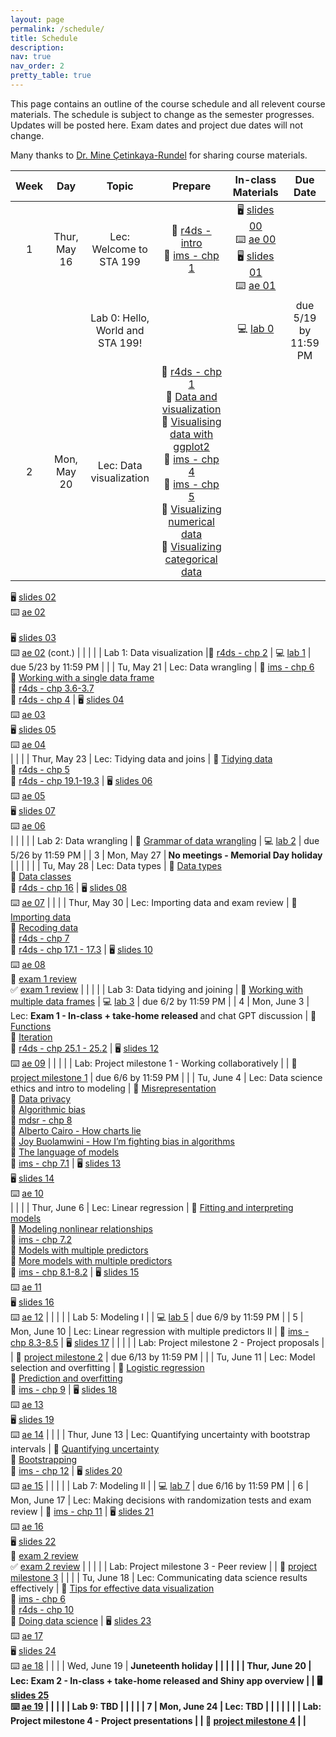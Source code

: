 ```yaml
---
layout: page
permalink: /schedule/
title: Schedule
description: 
nav: true
nav_order: 2
pretty_table: true
---
```


This page contains an outline of the course schedule and all relevent course materials. The schedule is subject to change as the semester progresses. Updates will be posted here. Exam dates and project due dates will not change. 


Many thanks to [Dr. Mine &#199;etinkaya-Rundel](https://mine-cr.com/) for sharing course materials.


| Week      | Day | Topic | Prepare | In-class Materials | Due Date | 
| :-------: | :-------:  | :-------:  | :-------:  | :-------:  | :-------:  |
| 1 | Thur, May 16 | Lec: Welcome to STA 199   | 📗 [r4ds - intro](https://r4ds.hadley.nz/intro.html) <br/> 📘 [ims - chp 1](https://openintro-ims2.netlify.app/01-data-hello) | 🖥️ [slides 00](/slides/00-welcome-199.html)<br/>⌨️ [ae 00](/ae/ae-00-unvotes.html)<br/>🖥️ [slides 01](/slides/01-meet-the-toolkit.html)<br/>⌨️ [ae 01](/ae/ae-01-meet-the-penguins.html) |  |
|  |  | Lab 0: Hello, World and STA 199! |  | 💻 [lab 0](/labs/lab-0.html) | due 5/19 by 11:59 PM |
| 2 | Mon, May 20 | Lec: Data visualization   | 📗 [r4ds - chp 1](https://r4ds.hadley.nz/data-visualize) <br/> 🎥 [Data and visualization](https://youtu.be/FddF4b_GuTI) <br/> 🎥 [Visualising data with ggplot2](https://youtu.be/s2NF2J36ljE) <br/> 📘 [ims - chp 4](https://openintro-ims2.netlify.app/04-explore-categorical) <br/> 📘 [ims - chp 5](https://openintro-ims2.netlify.app/05-explore-numerical) <br/> 🎥 [Visualizing numerical data](https://youtu.be/waBabVTI8ec) <br/> 🎥 [Visualizing categorical data](https://youtu.be/21h3rEO8k2E) | 
🖥️ [slides 02](/slides/02-grammar-of-graphics.html) <br/> ⌨️ [ae 02](/ae/ae-02-bechdel-dataviz.html) <br/>  
🖥️ [slides 03](/slides/03-visualizing-data.html) <br/> ⌨️ [ae 02](/ae/ae-02-bechdel-dataviz.html) (cont.) |  |
| | | Lab 1: Data visualization |📗 [r4ds - chp 2](https://r4ds.hadley.nz/workflow-basics) | 💻 [lab 1](/labs/lab-1.html) | due 5/23 by 11:59 PM |
| | Tu, May 21 | Lec: Data wrangling   | 📘 [ims - chp 6](https://openintro-ims2.netlify.app/06-explore-applications) <br/> 🎥 [Working with a single data frame](https://youtu.be/0229Uq2hkJo) <br/> 📗 [r4ds - chp 3.6-3.7](https://r4ds.hadley.nz/data-transform) <br/> 📗 [r4ds - chp 4](https://r4ds.hadley.nz/workflow-style) | 🖥️ [slides 04](/slides/04-dataviz-overview.html) <br/> ⌨️ [ae 03](/ae/ae-03-duke-forest.html) <br/> 🖥️ [slides 05](/slides/05-grammar-of-data-wrangling.html) <br/> ⌨️ [ae 04](/ae/ae-04-flights-wrangling.html) <br/> |  |
| | Thur, May 23 | Lec: Tidying data and joins   | 🎥 [Tidying data](https://youtu.be/x3KM5uxaFdI) <br/> 📗 [r4ds - chp 5](https://r4ds.hadley.nz/data-tidy)<br/> 📗 [r4ds - chp 19.1-19.3](https://r4ds.hadley.nz/joins) | 🖥️ [slides 06](/slides/06-tidying-data.html) <br/> ⌨️ [ae 05](/ae/ae-05-majors-tidying.html) <br/> 🖥️ [slides 07](/slides/07-joining-data.html) <br/> ⌨️ [ae 06](/ae/ae-06-population-joining.html) <br/> | |
| | | Lab 2: Data wrangling | 🎥 [Grammar of data wrangling](https://youtu.be/ZCaYBES_VEk) | 💻 [lab 2](/labs/lab-2.html) | due 5/26 by 11:59 PM |
| 3 | Mon, May 27 |<b> No meetings - Memorial Day holiday </b> |  |  |  | 
| | Tu, May 28 | Lec: Data types | 🎥 [Data types](https://youtu.be/WsxLbtWbEfc) <br/> 🎥 [Data classes](https://youtu.be/dozvSVQcqqg) <br/> 📗 [r4ds - chp 16](https://r4ds.hadley.nz/factors) | 🖥️ [slides 08](/slides/08-data-types-classes.html) <br/> ⌨️ [ae 07](/ae/ae-07-population-types.html) | |
| | Thur, May 30 | Lec: Importing data and exam review | 🎥 [Importing data](https://youtu.be/tIMaRYiuEFA) <br/> 🎥 [Recoding data](https://youtu.be/O8qxV3N4D5Q) <br/> 📗 [r4ds - chp 7](https://r4ds.hadley.nz/data-import.html) <br/> 📗 [r4ds - chp 17.1 - 17.3](https://r4ds.hadley.nz/datetimes.html) | 🖥️ [slides 10](/slides/10-importing-recoding-data.html) <br/> ⌨️ [ae 08](/ae/ae-08-data-import.html) <br/> 📝 [exam 1 review](/exam-review/exam-1-review.html) <br/> ✅ [exam 1 review](/exam-review/exam-1-review-A.html) | |
| | | Lab 3: Data tidying and joining | 🎥 [Working with multiple data frames](https://youtu.be/VdV5ABsaf5Y) | 💻 [lab 3](/labs/lab-3.html) | due 6/2 by 11:59 PM |
| 4 | Mon, June 3 | Lec: <b> Exam 1 - In-class + take-home released </b> and chat GPT discussion | 🎥 [Functions](https://youtu.be/6KWlPhPMluE) <br/> 🎥 [Iteration](https://youtu.be/x3UMny1fQhc) <br/> 📗 [r4ds - chp 25.1 - 25.2](https://r4ds.hadley.nz/functions) | 🖥️ [slides 12](/slides/12-chat-gpt.html) <br/> ⌨️ [ae 09](/ae/ae-09-chronicle-scrape.html)  |  |
 | | | Lab: Project milestone 1 - Working collaboratively | | 📓 [project milestone 1](/project/1-working-collaboratively.html) | due 6/6 by 11:59 PM |
| | Tu, June 4 | Lec: Data science ethics and intro to modeling | 🎥 [Misrepresentation](https://youtu.be/C_-rTKfswUI) <br/> 🎥 [Data privacy](https://youtu.be/c4fvdoNbcSw) <br/> 🎥 [Algorithmic bias](https://youtu.be/E2eD72pwtps) <br/> 📕 [mdsr - chp 8](https://mdsr-book.github.io/mdsr2e/ch-ethics.html) <br/> 🎥 [Alberto Cairo - How charts lie](https://youtu.be/Low28hx4wyk) <br/> 🎥 [Joy Buolamwini - How I’m fighting bias in algorithms](https://youtu.be/UG_X_7g63rY) <br/> 🎥 [The language of models](https://youtu.be/MWkkvDopBKc) <br/> 📘 [ims - chp 7.1](https://openintro-ims2.netlify.app/07-model-slr) | 🖥️ [slides 13](/slides/13-ethics.html)<br/> 🖥️ [slides 14](/slides/14-language-of-models.html) <br/> ⌨️ [ae 10](/ae/ae-10-modeling-fish.html) <br/> |  |
| | Thur, June 6 | Lec: Linear regression | 🎥 [Fitting and interpreting models](https://youtu.be/69U92Q3pwnA) <br/> 🎥 [Modeling nonlinear relationships](https://youtu.be/j4MZ6ZdHnHg) <br/> 📘 [ims - chp 7.2](https://openintro-ims2.netlify.app/07-model-slr#sec-least-squares-regression) <br/> 🎥 [Models with multiple predictors](https://youtu.be/mjkNabD4oi4) <br/> 🎥 [More models with multiple predictors](https://youtu.be/nJAYRnLPb10) <br/> 📘 [ims - chp 8.1-8.2](https://openintro-ims.netlify.app/model-mlr.html) | 🖥️ [slides 15](/slides/15-linear-model-single-predictor.html) <br/> ⌨️ [ae 11](/ae/ae-11-modeling-penguins.html) <br/> 🖥️ [slides 16](/slides/16-linear-model-multiple-predictors-I.html) <br/> ⌨️ [ae 12](/ae/ae-12-modeling-penguins-multi.html) |  |
| | | Lab 5: Modeling I | | 💻 [lab 5](/labs/lab-6.html)  | due 6/9 by 11:59 PM |
| 5 | Mon, June 10 | Lec: Linear regression with multiple predictors II | 📘 [ims - chp 8.3-8.5](https://openintro-ims.netlify.app/model-mlr.html) | 🖥️ [slides 17](/slides/17-linear-model-multiple-predictors-II.html) | |
| | | Lab: Project milestone 2 - Project proposals | | 📓 [project milestone 2](/project/2-proposal.html) | due 6/13 by 11:59 PM |
| | Tu, June 11 | Lec: Model selection and overfitting | 🎥 [Logistic regression](https://youtu.be/AidXFYSYfJg) <br/> 🎥 [Prediction and overfitting](https://youtu.be/Qd4lu_Lmwi0) <br/> 📘 [ims - chp 9](https://openintro-ims.netlify.app/model-logistic.html#model-logistic) | 🖥️ [slides 18](/slides/18-model-selection-overfitting.html) <br/> ⌨️ [ae 13](/ae/ae-13-modeling-loans.html) <br/> 🖥️ [slides 19](/slides/19-logistic-regression.html) <br/> ⌨️ [ae 14](/ae/ae-14-spam-filter.html) | |
| | Thur, June 13 | Lec: Quantifying uncertainty with bootstrap intervals | 🎥 [Quantifying uncertainty](https://www.youtube.com/watch?v=LYpKrtZmQtI) <br/> 🎥 [Bootstrapping](https://youtu.be/bdqpI3iVOso) <br/> 📘 [ims - chp 12](https://openintro-ims2.netlify.app/12-foundations-bootstrapping) | 🖥️ [slides 20](/slides/20-bootstrap.html) <br/> ⌨️ [ae 15](/ae/ae-15-duke-forest-bootstrap.html) |  |
| | | Lab 7: Modeling II | | 💻 [lab 7](/labs/lab-7.html) | due 6/16 by 11:59 PM |
| 6 | Mon, June 17 | Lec: Making decisions with randomization tests and exam review | 📘 [ims - chp 11](https://openintro-ims2.netlify.app/11-foundations-randomization) | 🖥️ [slides 21](/slides/21-randomization.html) <br/> ⌨️ [ae 16](/ae/ae-16-equality-randomization.html) <br/> 🖥️ [slides 22](/slides/22-exam-2-review.html) <br/> 📝 [exam 2 review](/exam-review/exam-2-review.html) <br/> ✅ [exam 2 review](/exam-review/exam-2-review-A.html) | |
| | | Lab: Project milestone 3 - Peer review | | 📓 [project milestone 3](/project/3-peer-review.html) | |
| | Tu, June 18 | Lec: Communicating data science results effectively | 🎥 [Tips for effective data visualization](https://youtu.be/ZrifrBvFWgg) <br/> 📘 [ims - chp 6](https://openintro-ims.netlify.app/explore-applications.html) <br/> 📗 [r4ds - chp 10](https://r4ds.hadley.nz/eda) <br/> 🎥 [Doing data science](https://youtu.be/b9lSW0kyqBg) | 🖥️ [slides 23](/slides/23-communicate.html) <br/> ⌨️ [ae 17](/ae/ae-17-effective-dataviz.html) <br/> 🖥️ [slides 24](/slides/24-quarto.html) <br/> ⌨️ [ae 18](/ae/ae-18-second-to-last-ae.html) | |
| | Wed, June 19 | <b>Juneteenth holiday</n> | | | |
| | Thur, June 20 | Lec: <b> Exam 2 - In-class + take-home released </b> and Shiny app overview |  | 🖥️ [slides 25](/slides/25-wrapup-shiny.html) <br/> ⌨️ [ae 19](/ae/ae-19-last-ae.html) | |
| | | Lab 9: TBD | | | |
| 7 | Mon, June 24 | Lec: TBD | | | |
| | | Lab: <b> Project milestone 4 - Project presentations</b> | | 📓 [project milestone 4](/project/4-writeup-presentation.html) | |
